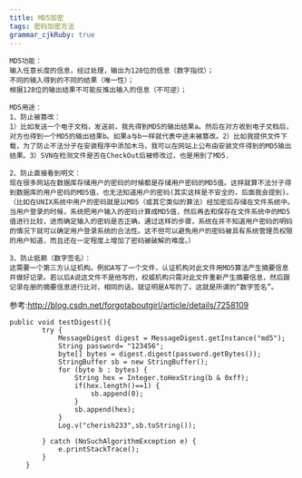 ```yaml
---
title: MD5加密 
tags: 密码加密方法
grammar_cjkRuby: true
---
```



    MD5功能：
    输入任意长度的信息，经过处理，输出为128位的信息（数字指纹）；
    不同的输入得到的不同的结果（唯一性）；
    根据128位的输出结果不可能反推出输入的信息（不可逆）； 
	
	MD5用途：
    1、防止被篡改：
    1）比如发送一个电子文档，发送前，我先得到MD5的输出结果a。然后在对方收到电子文档后，对方也得到一个MD5的输出结果b。如果a与b一样就代表中途未被篡改。2）比如我提供文件下载，为了防止不法分子在安装程序中添加木马，我可以在网站上公布由安装文件得到的MD5输出结果。3）SVN在检测文件是否在CheckOut后被修改过，也是用到了MD5.

    2、防止直接看到明文：
    现在很多网站在数据库存储用户的密码的时候都是存储用户密码的MD5值。这样就算不法分子得到数据库的用户密码的MD5值，也无法知道用户的密码(其实这样是不安全的，后面我会提到)。（比如在UNIX系统中用户的密码就是以MD5（或其它类似的算法）经加密后存储在文件系统中。当用户登录的时候，系统把用户输入的密码计算成MD5值，然后再去和保存在文件系统中的MD5值进行比较，进而确定输入的密码是否正确。通过这样的步骤，系统在并不知道用户密码的明码的情况下就可以确定用户登录系统的合法性。这不但可以避免用户的密码被具有系统管理员权限的用户知道，而且还在一定程度上增加了密码被破解的难度。）

    3、防止抵赖（数字签名）：
    这需要一个第三方认证机构。例如A写了一个文件，认证机构对此文件用MD5算法产生摘要信息并做好记录。若以后A说这文件不是他写的，权威机构只需对此文件重新产生摘要信息，然后跟记录在册的摘要信息进行比对，相同的话，就证明是A写的了。这就是所谓的“数字签名”。

参考:http://blog.csdn.net/forgotaboutgirl/article/details/7258109

``` MD5
public void testDigest(){
        try {
            MessageDigest digest = MessageDigest.getInstance("md5");
            String password= "123456";
            byte[] bytes = digest.digest(password.getBytes());
            StringBuffer sb = new StringBuffer();
            for (byte b : bytes) {
                String hex = Integer.toHexString(b & 0xff);
                if(hex.length()==1) {
                    sb.append(0);
                }
                sb.append(hex);
            }
            Log.v("cherish233",sb.toString());

        } catch (NoSuchAlgorithmException e) {
            e.printStackTrace();
        }
    }
```
